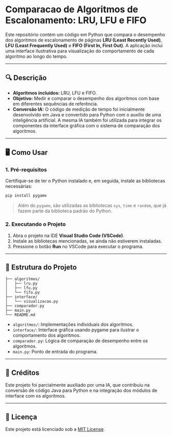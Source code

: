 # Comparacao de Algoritmos de Escalonamento: LRU, LFU e FIFO

Este repositório contém um código em Python que compara o desempenho dos algoritmos de escalonamento de páginas **LRU (Least Recently Used)**, **LFU (Least Frequently Used)** e **FIFO (First In, First Out)**. A aplicação inclui uma interface ilustrativa para visualização do comportamento de cada algoritmo ao longo do tempo.

---

## 🔍 Descrição

* **Algoritmos incluídos:** LRU, LFU e FIFO.
* **Objetivo:** Medir e comparar o desempenho dos algoritmos com base em diferentes sequências de referência.
* **Conversão IA:** O código de medição de tempo foi inicialmente desenvolvido em Java e convertido para Python com o auxílio de uma inteligência artificial. A mesma IA também foi utilizada para integrar os componentes da interface gráfica com o sistema de comparação dos algoritmos.

---

## 🖥️ Como Usar

### 1. Pré-requisitos

Certifique-se de ter o Python instalado e, em seguida, instale as bibliotecas necessárias:

```bash
pip install pygame
```

> Além do `pygame`, são utilizadas as bibliotecas `sys`, `time` e `random`, que já fazem parte da biblioteca padrão do Python.

### 2. Executando o Projeto

1. Abra o projeto na IDE **Visual Studio Code (VSCode)**.
2. Instale as bibliotecas mencionadas, se ainda não estiverem instaladas.
3. Pressione o botão **Run** no VSCode para executar o programa.

---

## 📁 Estrutura do Projeto

```
├── algoritmos/
│   ├── lru.py
│   ├── lfu.py
│   └── fifo.py
├── interface/
│   └── visualizacao.py
├── comparador.py
├── main.py
└── README.md
```

* `algoritmos/`: Implementações individuais dos algoritmos.
* `interface/`: Interface gráfica usando pygame para ilustrar o comportamento dos algoritmos.
* `comparador.py`: Lógica de comparação de desempenho entre os algoritmos.
* `main.py`: Ponto de entrada do programa.

---

## 🧠 Créditos

Este projeto foi parcialmente auxiliado por uma IA, que contribuiu na conversão de código Java para Python e na integração dos módulos de interface com os algoritmos.

---

## 📜 Licença

Este projeto está licenciado sob a [MIT License](LICENSE).
